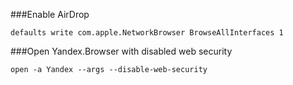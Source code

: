 ###Enable AirDrop

    defaults write com.apple.NetworkBrowser BrowseAllInterfaces 1

###Open Yandex.Browser with disabled web security

    open -a Yandex --args --disable-web-security

